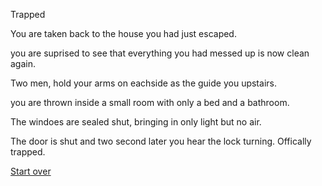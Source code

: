 Trapped

You are taken back to the house you had just escaped.

you are suprised to see that everything you had messed up is now clean again.

Two men, hold your arms on eachside as the guide you upstairs.

you are thrown inside a small room with only a bed and a bathroom.

The windoes are sealed shut, bringing in only light but no air.

The door is shut and two second later you hear the lock turning. Offically trapped.

[Start over](random.md)

